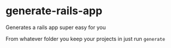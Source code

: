 # generate-rails-app

Generates a rails app super easy for you

From whatever folder you keep your projects in just run `generate`